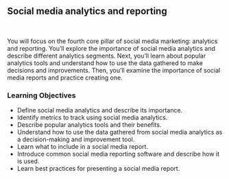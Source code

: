 ## Social media analytics and reporting

<br>

You will focus on the fourth core pillar of social media marketing: analytics and reporting. You’ll explore the importance of social media analytics and describe different analytics segments. Next, you’ll learn about popular analytics tools and understand how to use the data gathered to make decisions and improvements. Then, you’ll examine the importance of social media reports and practice creating one.

### Learning Objectives

- Define social media analytics and describe its importance.
- Identify metrics to track using social media analytics.
- Describe popular analytics tools and their benefits.
- Understand how to use the data gathered from social media analytics as a decision-making and improvement tool.
- Learn what to include in a social media report.
- Introduce common social media reporting software and describe how it is used.
- Learn best practices for presenting a social media report.